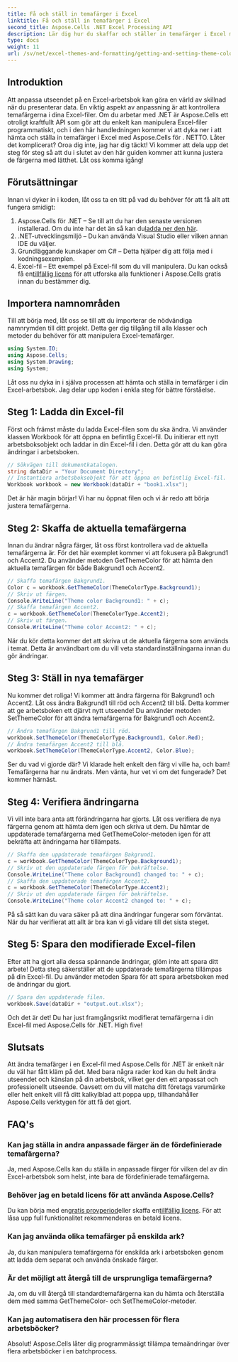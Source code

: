 ```yaml
---
title: Få och ställ in temafärger i Excel
linktitle: Få och ställ in temafärger i Excel
second_title: Aspose.Cells .NET Excel Processing API
description: Lär dig hur du skaffar och ställer in temafärger i Excel med Aspose.Cells för .NET med denna lättanvända handledning. Komplett steg-för-steg-guide och kodexempel ingår.
type: docs
weight: 11
url: /sv/net/excel-themes-and-formatting/getting-and-setting-theme-colors/
---
```

## Introduktion
Att anpassa utseendet på en Excel-arbetsbok kan göra en värld av skillnad när du presenterar data. En viktig aspekt av anpassning är att kontrollera temafärgerna i dina Excel-filer. Om du arbetar med .NET är Aspose.Cells ett otroligt kraftfullt API som gör att du enkelt kan manipulera Excel-filer programmatiskt, och i den här handledningen kommer vi att dyka ner i att hämta och ställa in temafärger i Excel med Aspose.Cells för . NETTO.
Låter det komplicerat? Oroa dig inte, jag har dig täckt! Vi kommer att dela upp det steg för steg så att du i slutet av den här guiden kommer att kunna justera de färgerna med lätthet. Låt oss komma igång!
## Förutsättningar
Innan vi dyker in i koden, låt oss ta en titt på vad du behöver för att få allt att fungera smidigt:
1. Aspose.Cells för .NET – Se till att du har den senaste versionen installerad. Om du inte har det än så kan du[ladda ner den här](https://releases.aspose.com/cells/net/).
2. .NET-utvecklingsmiljö – Du kan använda Visual Studio eller vilken annan IDE du väljer.
3. Grundläggande kunskaper om C# – Detta hjälper dig att följa med i kodningsexemplen.
4. Excel-fil – Ett exempel på Excel-fil som du vill manipulera.
 Du kan också få en[tillfällig licens](https://purchase.aspose.com/temporary-license/) för att utforska alla funktioner i Aspose.Cells gratis innan du bestämmer dig.
## Importera namnområden
Till att börja med, låt oss se till att du importerar de nödvändiga namnrymden till ditt projekt. Detta ger dig tillgång till alla klasser och metoder du behöver för att manipulera Excel-temafärger.
```csharp
using System.IO;
using Aspose.Cells;
using System.Drawing;
using System;
```
Låt oss nu dyka in i själva processen att hämta och ställa in temafärger i din Excel-arbetsbok. Jag delar upp koden i enkla steg för bättre förståelse.
## Steg 1: Ladda din Excel-fil
Först och främst måste du ladda Excel-filen som du ska ändra. Vi använder klassen Workbook för att öppna en befintlig Excel-fil.
Du initierar ett nytt arbetsboksobjekt och laddar in din Excel-fil i den. Detta gör att du kan göra ändringar i arbetsboken.
```csharp
// Sökvägen till dokumentkatalogen.
string dataDir = "Your Document Directory";
// Instantiera arbetsboksobjekt för att öppna en befintlig Excel-fil.
Workbook workbook = new Workbook(dataDir + "book1.xlsx");
```
Det är här magin börjar! Vi har nu öppnat filen och vi är redo att börja justera temafärgerna.
## Steg 2: Skaffa de aktuella temafärgerna
Innan du ändrar några färger, låt oss först kontrollera vad de aktuella temafärgerna är. För det här exemplet kommer vi att fokusera på Bakgrund1 och Accent2.
Du använder metoden GetThemeColor för att hämta den aktuella temafärgen för både Bakgrund1 och Accent2.
```csharp
// Skaffa temafärgen Bakgrund1.
Color c = workbook.GetThemeColor(ThemeColorType.Background1);
// Skriv ut färgen.
Console.WriteLine("Theme color Background1: " + c);
// Skaffa temafärgen Accent2.
c = workbook.GetThemeColor(ThemeColorType.Accent2);
// Skriv ut färgen.
Console.WriteLine("Theme color Accent2: " + c);
```
När du kör detta kommer det att skriva ut de aktuella färgerna som används i temat. Detta är användbart om du vill veta standardinställningarna innan du gör ändringar.
## Steg 3: Ställ in nya temafärger
Nu kommer det roliga! Vi kommer att ändra färgerna för Bakgrund1 och Accent2. Låt oss ändra Bakgrund1 till röd och Accent2 till blå. Detta kommer att ge arbetsboken ett djärvt nytt utseende!
Du använder metoden SetThemeColor för att ändra temafärgerna för Bakgrund1 och Accent2.
```csharp
// Ändra temafärgen Bakgrund1 till röd.
workbook.SetThemeColor(ThemeColorType.Background1, Color.Red);
// Ändra temafärgen Accent2 till blå.
workbook.SetThemeColor(ThemeColorType.Accent2, Color.Blue);
```
Ser du vad vi gjorde där? Vi klarade helt enkelt den färg vi ville ha, och bam! Temafärgerna har nu ändrats. Men vänta, hur vet vi om det fungerade? Det kommer härnäst.
## Steg 4: Verifiera ändringarna
Vi vill inte bara anta att förändringarna har gjorts. Låt oss verifiera de nya färgerna genom att hämta dem igen och skriva ut dem.
Du hämtar de uppdaterade temafärgerna med GetThemeColor-metoden igen för att bekräfta att ändringarna har tillämpats.
```csharp
// Skaffa den uppdaterade temafärgen Bakgrund1.
c = workbook.GetThemeColor(ThemeColorType.Background1);
// Skriv ut den uppdaterade färgen för bekräftelse.
Console.WriteLine("Theme color Background1 changed to: " + c);
// Skaffa den uppdaterade temafärgen Accent2.
c = workbook.GetThemeColor(ThemeColorType.Accent2);
// Skriv ut den uppdaterade färgen för bekräftelse.
Console.WriteLine("Theme color Accent2 changed to: " + c);
```
På så sätt kan du vara säker på att dina ändringar fungerar som förväntat. När du har verifierat att allt är bra kan vi gå vidare till det sista steget.
## Steg 5: Spara den modifierade Excel-filen
Efter att ha gjort alla dessa spännande ändringar, glöm inte att spara ditt arbete! Detta steg säkerställer att de uppdaterade temafärgerna tillämpas på din Excel-fil.
Du använder metoden Spara för att spara arbetsboken med de ändringar du gjort.
```csharp
// Spara den uppdaterade filen.
workbook.Save(dataDir + "output.out.xlsx");
```
Och det är det! Du har just framgångsrikt modifierat temafärgerna i din Excel-fil med Aspose.Cells för .NET. High five!
## Slutsats
Att ändra temafärger i en Excel-fil med Aspose.Cells för .NET är enkelt när du väl har fått kläm på det. Med bara några rader kod kan du helt ändra utseendet och känslan på din arbetsbok, vilket ger den ett anpassat och professionellt utseende. Oavsett om du vill matcha ditt företags varumärke eller helt enkelt vill få ditt kalkylblad att poppa upp, tillhandahåller Aspose.Cells verktygen för att få det gjort.
## FAQ's
### Kan jag ställa in andra anpassade färger än de fördefinierade temafärgerna?
Ja, med Aspose.Cells kan du ställa in anpassade färger för vilken del av din Excel-arbetsbok som helst, inte bara de fördefinierade temafärgerna.
### Behöver jag en betald licens för att använda Aspose.Cells?
 Du kan börja med en[gratis provperiod](https://releases.aspose.com/)eller skaffa en[tillfällig licens](https://purchase.aspose.com/temporary-license/). För att låsa upp full funktionalitet rekommenderas en betald licens.
### Kan jag använda olika temafärger på enskilda ark?
Ja, du kan manipulera temafärgerna för enskilda ark i arbetsboken genom att ladda dem separat och använda önskade färger.
### Är det möjligt att återgå till de ursprungliga temafärgerna?
Ja, om du vill återgå till standardtemafärgerna kan du hämta och återställa dem med samma GetThemeColor- och SetThemeColor-metoder.
### Kan jag automatisera den här processen för flera arbetsböcker?
Absolut! Aspose.Cells låter dig programmässigt tillämpa temaändringar över flera arbetsböcker i en batchprocess.